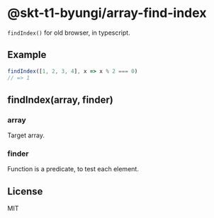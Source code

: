 # @skt-t1-byungi/array-find-index
`findIndex()` for old browser, in typescript.

## Example
```js
findIndex([1, 2, 3, 4], x => x % 2 === 0)
// => 1
```

## findIndex(array, finder)
### array
Target array.

### finder
Function is a predicate, to test each element.

## License
MIT